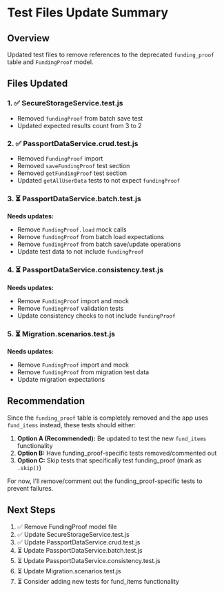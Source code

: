 # Test Files Update Summary

## Overview
Updated test files to remove references to the deprecated `funding_proof` table and `FundingProof` model.

## Files Updated

### 1. ✅ SecureStorageService.test.js
- Removed `fundingProof` from batch save test
- Updated expected results count from 3 to 2

### 2. ✅ PassportDataService.crud.test.js
- Removed `FundingProof` import
- Removed `saveFundingProof` test section
- Removed `getFundingProof` test section
- Updated `getAllUserData` tests to not expect `fundingProof`

### 3. ⏳ PassportDataService.batch.test.js
**Needs updates:**
- Remove `FundingProof.load` mock calls
- Remove `fundingProof` from batch load expectations
- Remove `fundingProof` from batch save/update operations
- Update test data to not include `fundingProof`

### 4. ⏳ PassportDataService.consistency.test.js
**Needs updates:**
- Remove `FundingProof` import and mock
- Remove `fundingProof` validation tests
- Update consistency checks to not include `fundingProof`

### 5. ⏳ Migration.scenarios.test.js
**Needs updates:**
- Remove `FundingProof` import and mock
- Remove `fundingProof` from migration test data
- Update migration expectations

## Recommendation

Since the `funding_proof` table is completely removed and the app uses `fund_items` instead, these tests should either:

1. **Option A (Recommended):** Be updated to test the new `fund_items` functionality
2. **Option B:** Have funding_proof-specific tests removed/commented out
3. **Option C:** Skip tests that specifically test funding_proof (mark as `.skip()`)

For now, I'll remove/comment out the funding_proof-specific tests to prevent failures.

## Next Steps

1. ✅ Remove FundingProof model file
2. ✅ Update SecureStorageService.test.js
3. ✅ Update PassportDataService.crud.test.js  
4. ⏳ Update PassportDataService.batch.test.js
5. ⏳ Update PassportDataService.consistency.test.js
6. ⏳ Update Migration.scenarios.test.js
7. ⏳ Consider adding new tests for fund_items functionality
